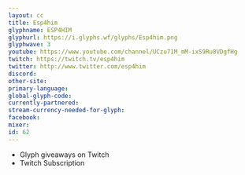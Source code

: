 ```yaml
---
layout: cc
title: Esp4him
glyphname: ESP4HIM
glyphurl: https://i.glyphs.wf/glyphs/Esp4him.png
glyphwave: 3
youtube: https://www.youtube.com/channel/UCzu71M_mM-ixS9Ru8VDgfHg
twitch: https://twitch.tv/esp4him
twitter: http://www.twitter.com/esp4him
discord: 
other-site: 
primary-language: 
global-glyph-code: 
currently-partnered: 
stream-currency-needed-for-glyph: 
facebook: 
mixer: 
id: 62
---
```

* Glyph giveaways on Twitch
* Twitch Subscription
